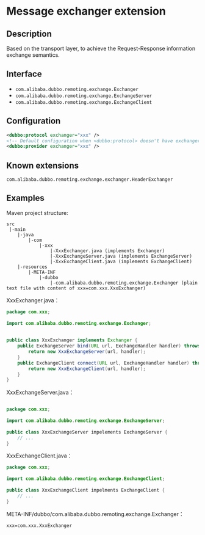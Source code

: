 # Message exchanger extension

## Description

Based on the transport layer, to achieve the Request-Response information exchange semantics.

## Interface

* `com.alibaba.dubbo.remoting.exchange.Exchanger`
* `com.alibaba.dubbo.remoting.exchange.ExchangeServer`
* `com.alibaba.dubbo.remoting.exchange.ExchangeClient`

## Configuration

```xml
<dubbo:protocol exchanger="xxx" />
<!-- Default configuration when <dubbo:protocol> doesn't have exchanger attribute -->
<dubbo:provider exchanger="xxx" />
```

## Known extensions

`com.alibaba.dubbo.remoting.exchange.exchanger.HeaderExchanger`

## Examples

Maven project structure:

```
src
 |-main
    |-java
        |-com
            |-xxx
                |-XxxExchanger.java (implements Exchanger)
                |-XxxExchangeServer.java (implements ExchangeServer)
                |-XxxExchangeClient.java (implements ExchangeClient)
    |-resources
        |-META-INF
            |-dubbo
                |-com.alibaba.dubbo.remoting.exchange.Exchanger (plain text file with content of xxx=com.xxx.XxxExchanger)
```

XxxExchanger.java：

```java
package com.xxx;
 
import com.alibaba.dubbo.remoting.exchange.Exchanger;
 
 
public class XxxExchanger implements Exchanger {
    public ExchangeServer bind(URL url, ExchangeHandler handler) throws RemotingException {
        return new XxxExchangeServer(url, handler);
    }
    public ExchangeClient connect(URL url, ExchangeHandler handler) throws RemotingException {
        return new XxxExchangeClient(url, handler);
    }
}
```

XxxExchangeServer.java：

```java

package com.xxx;
 
import com.alibaba.dubbo.remoting.exchange.ExchangeServer;
 
public class XxxExchangeServer impelements ExchangeServer {
    // ...
}
```

XxxExchangeClient.java：

```java
package com.xxx;
 
import com.alibaba.dubbo.remoting.exchange.ExchangeClient;
 
public class XxxExchangeClient impelments ExchangeClient {
    // ...
}
```

META-INF/dubbo/com.alibaba.dubbo.remoting.exchange.Exchanger：

```properties
xxx=com.xxx.XxxExchanger
```
